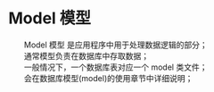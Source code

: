 # Model 模型

　　Model 模型 是应用程序中用于处理数据逻辑的部分；<br />
　　通常模型负责在数据库中存取数据；<br />
　　一般情况下，一个数据库表对应一个 model 类文件；<br />
　　会在数据库模型(model)的使用章节中详细说明；
